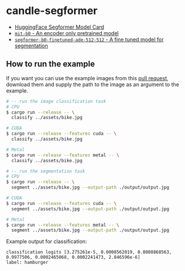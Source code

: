 # candle-segformer

- [HuggingFace Segformer Model Card][segformer]
- [`mit-b0` - An encoder only pretrained model][encoder]
- [`segformer-b0-finetuned-ade-512-512` - A fine tuned model for segmentation][ade512]

## How to run the example

If you want you can use the example images from this [pull request][pr], download them and supply the path to the image as an argument to the example.

```bash
# -- run the image classification task
# CPU
$ cargo run --release -- \
  classify ../assets/bike.jpg

# CUDA
$ cargo run --release --features cuda -- \
  classify ../assets/bike.jpg

# Metal
$ cargo run --release --features metal -- \
  classify ../assets/bike.jpg

# -- run the segmentation task
# CPU
$ cargo run --release -- \
  segment ../assets/bike.jpg --output-path ./output/output.jpg

# CUDA
$ cargo run --release --features cuda -- \
  segment ../assets/bike.jpg --output-path ./output/output.jpg

# Metal
$ cargo run --release --features metal -- \
  segment ../assets/bike.jpg --output-path ./output/output.jpg
```

Example output for classification:

```text
classification logits [3.275261e-5, 0.0008562019, 0.0008868563, 0.9977506, 0.0002465068, 0.0002241473, 2.846596e-6]
label: hamburger
```

[pr]: https://github.com/huggingface/candle/pull/1617
[segformer]: https://huggingface.co/docs/transformers/model_doc/segformer
[encoder]: https://huggingface.co/nvidia/mit-b0
[ade512]: https://huggingface.co/nvidia/segformer-b0-finetuned-ade-512-512
